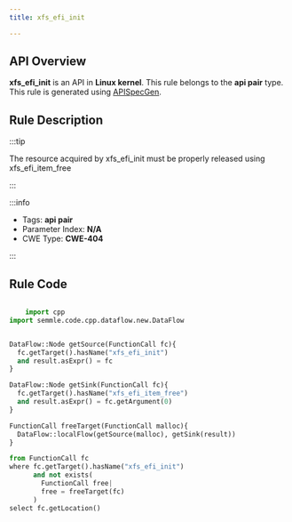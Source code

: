 ```yaml
---
title: xfs_efi_init

---
```



## API Overview
**xfs_efi_init** is an API in **Linux kernel**. This rule belongs to the **api pair** type. This rule is generated using [APISpecGen](../../tools/APISpecGen).
## Rule Description

:::tip

The resource acquired by xfs_efi_init must be properly released using xfs_efi_item_free

:::

:::info

- Tags: **api pair**
- Parameter Index: **N/A**
- CWE Type: **CWE-404**

:::

## Rule Code
```python

    import cpp
import semmle.code.cpp.dataflow.new.DataFlow


DataFlow::Node getSource(FunctionCall fc){
  fc.getTarget().hasName("xfs_efi_init")
  and result.asExpr() = fc
}

DataFlow::Node getSink(FunctionCall fc){
  fc.getTarget().hasName("xfs_efi_item_free")
  and result.asExpr() = fc.getArgument(0)
}

FunctionCall freeTarget(FunctionCall malloc){
  DataFlow::localFlow(getSource(malloc), getSink(result))
}

from FunctionCall fc
where fc.getTarget().hasName("xfs_efi_init")
      and not exists(
        FunctionCall free| 
        free = freeTarget(fc)
      )
select fc.getLocation()

    
```